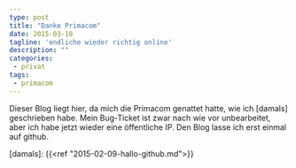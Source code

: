 ```yaml
---
type: post
title: "Danke Primacom"
date: 2015-03-18
tagline: 'endliche wieder richtig online'
description: ""
categories: 
 - privat
tags:
 - primacom
---
```



Dieser Blog liegt hier, da mich die Primacom genattet hatte, wie ich [damals] geschrieben habe.
Mein Bug-Ticket ist zwar nach wie vor unbearbeitet, aber ich habe jetzt wieder eine öffentliche
IP. Den Blog lasse ich erst einmal auf github.


[damals]: {{<ref "2015-02-09-hallo-github.md">}}
